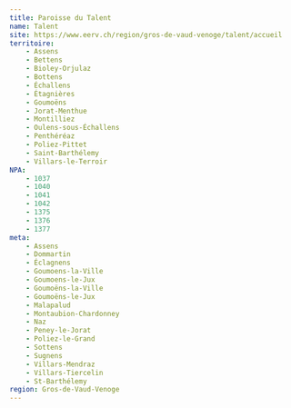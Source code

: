 ```yaml
---
title: Paroisse du Talent
name: Talent
site: https://www.eerv.ch/region/gros-de-vaud-venoge/talent/accueil
territoire:
    - Assens
    - Bettens
    - Bioley-Orjulaz
    - Bottens
    - Échallens
    - Étagnières
    - Goumoëns
    - Jorat-Menthue
    - Montilliez
    - Oulens-sous-Échallens
    - Penthéréaz
    - Poliez-Pittet
    - Saint-Barthélemy
    - Villars-le-Terroir
NPA:
    - 1037
    - 1040
    - 1041
    - 1042
    - 1375
    - 1376
    - 1377
meta:
    - Assens
    - Dommartin
    - Éclagnens
    - Goumoens-la-Ville
    - Goumoens-le-Jux
    - Goumoëns-la-Ville
    - Goumoëns-le-Jux
    - Malapalud
    - Montaubion-Chardonney
    - Naz
    - Peney-le-Jorat
    - Poliez-le-Grand
    - Sottens
    - Sugnens
    - Villars-Mendraz
    - Villars-Tiercelin
    - St-Barthélemy
region: Gros-de-Vaud-Venoge
---
```

